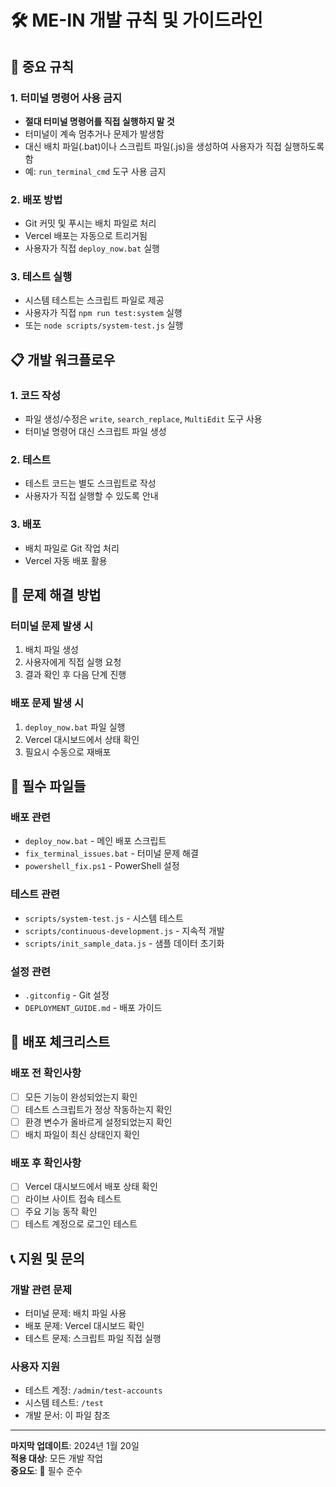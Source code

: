 # 🛠️ ME-IN 개발 규칙 및 가이드라인

## 🚨 중요 규칙

### 1. 터미널 명령어 사용 금지
- **절대 터미널 명령어를 직접 실행하지 말 것**
- 터미널이 계속 멈추거나 문제가 발생함
- 대신 배치 파일(.bat)이나 스크립트 파일(.js)을 생성하여 사용자가 직접 실행하도록 함
- 예: `run_terminal_cmd` 도구 사용 금지

### 2. 배포 방법
- Git 커밋 및 푸시는 배치 파일로 처리
- Vercel 배포는 자동으로 트리거됨
- 사용자가 직접 `deploy_now.bat` 실행

### 3. 테스트 실행
- 시스템 테스트는 스크립트 파일로 제공
- 사용자가 직접 `npm run test:system` 실행
- 또는 `node scripts/system-test.js` 실행

## 📋 개발 워크플로우

### 1. 코드 작성
- 파일 생성/수정은 `write`, `search_replace`, `MultiEdit` 도구 사용
- 터미널 명령어 대신 스크립트 파일 생성

### 2. 테스트
- 테스트 코드는 별도 스크립트로 작성
- 사용자가 직접 실행할 수 있도록 안내

### 3. 배포
- 배치 파일로 Git 작업 처리
- Vercel 자동 배포 활용

## 🔧 문제 해결 방법

### 터미널 문제 발생 시
1. 배치 파일 생성
2. 사용자에게 직접 실행 요청
3. 결과 확인 후 다음 단계 진행

### 배포 문제 발생 시
1. `deploy_now.bat` 파일 실행
2. Vercel 대시보드에서 상태 확인
3. 필요시 수동으로 재배포

## 📁 필수 파일들

### 배포 관련
- `deploy_now.bat` - 메인 배포 스크립트
- `fix_terminal_issues.bat` - 터미널 문제 해결
- `powershell_fix.ps1` - PowerShell 설정

### 테스트 관련
- `scripts/system-test.js` - 시스템 테스트
- `scripts/continuous-development.js` - 지속적 개발
- `scripts/init_sample_data.js` - 샘플 데이터 초기화

### 설정 관련
- `.gitconfig` - Git 설정
- `DEPLOYMENT_GUIDE.md` - 배포 가이드

## 🚀 배포 체크리스트

### 배포 전 확인사항
- [ ] 모든 기능이 완성되었는지 확인
- [ ] 테스트 스크립트가 정상 작동하는지 확인
- [ ] 환경 변수가 올바르게 설정되었는지 확인
- [ ] 배치 파일이 최신 상태인지 확인

### 배포 후 확인사항
- [ ] Vercel 대시보드에서 배포 상태 확인
- [ ] 라이브 사이트 접속 테스트
- [ ] 주요 기능 동작 확인
- [ ] 테스트 계정으로 로그인 테스트

## 📞 지원 및 문의

### 개발 관련 문제
- 터미널 문제: 배치 파일 사용
- 배포 문제: Vercel 대시보드 확인
- 테스트 문제: 스크립트 파일 직접 실행

### 사용자 지원
- 테스트 계정: `/admin/test-accounts`
- 시스템 테스트: `/test`
- 개발 문서: 이 파일 참조

---

**마지막 업데이트**: 2024년 1월 20일  
**적용 대상**: 모든 개발 작업  
**중요도**: 🚨 필수 준수